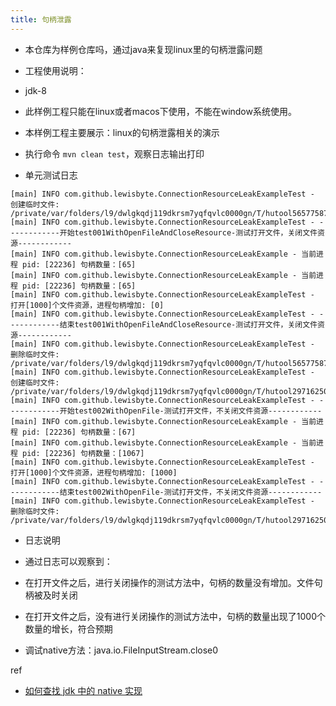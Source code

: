 ```yaml
---
title: 句柄泄露
---
```


- 本仓库为样例仓库吗，通过java来复现linux里的句柄泄露问题

- 工程使用说明：
- jdk-8
- 此样例工程只能在linux或者macos下使用，不能在window系统使用。
- 本样例工程主要展示：linux的句柄泄露相关的演示
- 执行命令 ` mvn clean test `，观察日志输出打印

- 单元测试日志

```log
[main] INFO com.github.lewisbyte.ConnectionResourceLeakExampleTest - 创建临时文件: /private/var/folders/l9/dwlgkqdj119dkrsm7yqfqvlc0000gn/T/hutool5657758728333737466.tmp
[main] INFO com.github.lewisbyte.ConnectionResourceLeakExampleTest - ------------开始test001WithOpenFileAndCloseResource-测试打开文件，关闭文件资源------------
[main] INFO com.github.lewisbyte.ConnectionResourceLeakExample - 当前进程 pid: [22236] 句柄数量：[65]
[main] INFO com.github.lewisbyte.ConnectionResourceLeakExample - 当前进程 pid: [22236] 句柄数量：[65]
[main] INFO com.github.lewisbyte.ConnectionResourceLeakExampleTest - 打开[1000]个文件资源，进程句柄增加: [0]
[main] INFO com.github.lewisbyte.ConnectionResourceLeakExampleTest - ------------结束test001WithOpenFileAndCloseResource-测试打开文件，关闭文件资源------------
[main] INFO com.github.lewisbyte.ConnectionResourceLeakExampleTest - 删除临时文件: /private/var/folders/l9/dwlgkqdj119dkrsm7yqfqvlc0000gn/T/hutool5657758728333737466.tmp
[main] INFO com.github.lewisbyte.ConnectionResourceLeakExampleTest - 创建临时文件: /private/var/folders/l9/dwlgkqdj119dkrsm7yqfqvlc0000gn/T/hutool2971625087013833248.tmp
[main] INFO com.github.lewisbyte.ConnectionResourceLeakExampleTest - ------------开始test002WithOpenFile-测试打开文件，不关闭文件资源------------
[main] INFO com.github.lewisbyte.ConnectionResourceLeakExample - 当前进程 pid: [22236] 句柄数量：[67]
[main] INFO com.github.lewisbyte.ConnectionResourceLeakExample - 当前进程 pid: [22236] 句柄数量：[1067]
[main] INFO com.github.lewisbyte.ConnectionResourceLeakExampleTest - 打开[1000]个文件资源，进程句柄增加: [1000]
[main] INFO com.github.lewisbyte.ConnectionResourceLeakExampleTest - ------------结束test002WithOpenFile-测试打开文件，不关闭文件资源------------
[main] INFO com.github.lewisbyte.ConnectionResourceLeakExampleTest - 删除临时文件: /private/var/folders/l9/dwlgkqdj119dkrsm7yqfqvlc0000gn/T/hutool2971625087013833248.tmp
```

- 日志说明
- 通过日志可以观察到：
- 在打开文件之后，进行关闭操作的测试方法中，句柄的数量没有增加。文件句柄被及时关闭
- 在打开文件之后，没有进行关闭操作的测试方法中，句柄的数量出现了1000个数量的增长，符合预期

- 调试native方法：java.io.FileInputStream.close0

ref

- [如何查找 jdk 中的 native 实现](https://gorden5566.com/post/1027.html)
